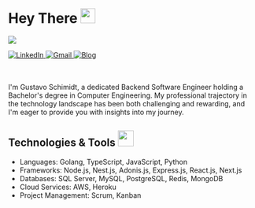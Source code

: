 <h1> Hey There <img src = "https://raw.githubusercontent.com/MartinHeinz/MartinHeinz/master/wave.gif" width = 30px> </h1>
<p align='center'>
</p>

<p>
  <a href="https://github.com/DenverCoder1/readme-typing-svg"><img src="https://readme-typing-svg.herokuapp.com?&font=IBM+Plex+Sans&color=abcdef&size=20&lines=Welcome+to+my+GitHub+Profile!;I'm+a+Backend+Software+Engineer" /></a>
</p>

  <a href="https://www.linkedin.com/in/gustavoschimidtalves/" target="_blank">
    <img alt="LinkedIn" src="https://img.shields.io/badge/LinkedIn-0077B5?style=for-the-badge&logo=linkedin&logoColor=white">
  </a>
  
  <a href="mailto:schmidtgustavo7@gmail.com" target="_blank">
    <img alt="Gmail" src="https://img.shields.io/badge/Gmail-c14438?style=for-the-badge&logo=Gmail&logoColor=white">
  </a>

  <a href="https://gustavoschimidt.medium.com/" target="_blank">
    <img alt="Blog" src="https://img.shields.io/badge/Blog-black?style=for-the-badge&logo=medium&logoColor=white">
  </a>

  <br/> <br/>
I'm Gustavo Schimidt, a dedicated Backend Software Engineer holding a Bachelor's degree in Computer Engineering. My professional trajectory in the technology landscape has been both challenging and rewarding, and I'm eager to provide you with insights into my journey.

<h2> Technologies & Tools <img src = "https://media2.giphy.com/media/QssGEmpkyEOhBCb7e1/giphy.gif?cid=ecf05e47a0n3gi1bfqntqmob8g9aid1oyj2wr3ds3mg700bl&rid=giphy.gif" width = 32px> </h2>

- Languages: Golang, TypeScript, JavaScript, Python
- Frameworks: Node.js, Nest.js, Adonis.js, Express.js, React.js, Next.js
- Databases: SQL Server, MySQL, PostgreSQL, Redis, MongoDB
- Cloud Services: AWS, Heroku
- Project Management: Scrum, Kanban
